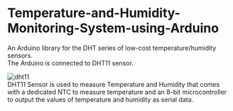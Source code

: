 # Temperature-and-Humidity-Monitoring-System-using-Arduino

An Arduino library for the DHT series of low-cost temperature/humidity sensors.
<br />
The Arduino is connected to DHT11 sensor.

![dht11](https://user-images.githubusercontent.com/90948455/170773563-1ba851d9-eb04-477c-b3b6-7457615e2261.jpg)
<br />DHT11 Sensor is used to measure Temperature and Humidity that comes with a dedicated NTC to measure temperature and an 8-bit microcontroller to output the values of temperature and humidity as serial data.
